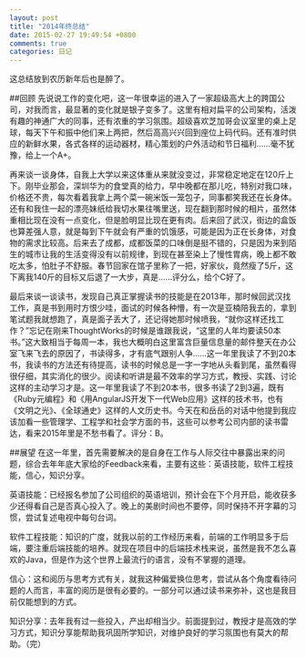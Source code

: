 ```yaml
---
layout: post
title: "2014年终总结"
date: 2015-02-27 19:49:54 +0800
comments: true
categories: 日记
---
```

这总结放到农历新年后也是醉了。

##回顾
先说说工作的变化吧，这一年很幸运的进入了一家超级高大上的跨国公司，对我而言，最显著的变化就是银子变多了。这里有相对扁平的公司架构，活泼有趣的神通广大的同事，还有浓重的学习氛围。超级喜欢芝加哥会议室里的桌上足球，每天下午和振中他们来上两把，然后高高兴兴回到座位上码代码。还有准时供应的新鲜水果，各式各样的运动器材，精心策划的户外活动和节日福利……毫不犹豫，给上一个A+。

再来谈一谈身体，自我上大学以来这体重从来就没变过，非常稳定地定在120斤上下。刚毕业那会，深圳华为的食堂真的给力，早中晚都在那儿吃，特别对我口味，价格还不贵，每次看着我拿上两个菜一碗米饭一笼包子，同事都笑我还在长身体。还有和我住一起的漂亮妹纸给我切水果往嘴里送，现在翻到那时候的相片，虽然体重相比现在没有一点变化，但是脸明显比现在更有肉。后来回了武汉，街边的盒饭也算差强人意，就是每到下午就会有严重的饥饿感，可能是因为正在长身体，对食物的需求比较高。后来去了成都，成都饭菜的口味倒是挺不错的，只是因为来到陌生的城市让我的生活变得没有以前规律，到现在甚至染上了慢性胃病，晚上都不敢吃太多，怕肚子不舒服。春节回家在馆子里称了一把，好家伙，竟然瘦了5斤，这下离我140斤的目标又后退了一大步，真是……评分么，给个C好了。
<!-- more -->

最后来谈一谈读书，发现自己真正掌握读书的技能是在2013年，那时候回武汉找工作，真是书到用时方恨少哇，面试的时候各种懵，有一次是亚楠陪我去的，拿到笔试题我就想跑了，真是面子丢大了，还记得她那时候喷我，“就你这样还找工作？”忘记在刚来ThoughtWorks的时候是谁跟我说，“这里的人年均要读50本书。”这大致相当于每周一本，我也大概明白这里富含巨量信息量的邮件整天在办公室飞来飞去的原因了，书读得多，才有底气跟别人争……这一年里我读了不到20本书，我读书的方法还有待提高，读书的时候总是一字一字地从头看到尾，虽然看得很仔细，其实消化的很少。阅读和听讲是最不效率的学习方式，教授、实践、讨论这样的主动学习才是。这一年里我读了不到20本书，很多书读了2到3遍，既有《Ruby元编程》和《用AngularJS开发下一代Web应用》这样的技术书，也有《文明之光》、《全球通史》这样的人文历史书。今天在和岳岳的对话中他提到我应该加看一些管理学、工程学和社会学方面的书，这些可以参考公司内部的读书雷达，看来2015年里是不愁书看了。评分：B。

##展望
在这一年里，首先需要解决的是自身在工作与人际交往中暴露出来的问题，综合去年年底大家给的Feedback来看，主要有这些：英语技能，软件工程技能，信心，知识分享。

英语技能：已经报名参加了公司组织的英语培训，预计会在下个月开启，能收获多少还得看自己是否真心投入了。晚上的美剧时间也不要停，同时保持不开字幕的习惯，尝试复述电视中每句台词。

软件工程技能：知识的广度，就我以前的工作经历来看，前端的工作明显多于后端，要注重后端技能的培养。就现在项目中的后端技术栈来说，虽然是我不怎么喜欢的Java，但是作为这个世界上最流行的语言，没有不掌握的道理。

信心：这和阅历与思考方式有关，就我这种偏爱换位思考，尝试从各个角度看待问题的人而言，丰富的阅历是很有必要的。一部分可以通过读书来弥补，这也是我目前仅能想到的方式。

知识分享：去年我有过一些投入，产出却相当少。前面提到过，教授才是高效的学习方式，知识分享能帮助我巩固所学知识，对维护良好的学习氛围也有莫大的帮助。（完）